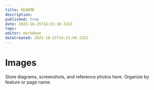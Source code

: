 ```yaml
---
title: README
description: 
published: true
date: 2025-10-25T14:21:10.315Z
tags: 
editor: markdown
dateCreated: 2025-10-25T14:21:09.132Z
---
```


# Images

Store diagrams, screenshots, and reference photos here. Organize by feature or page name.
